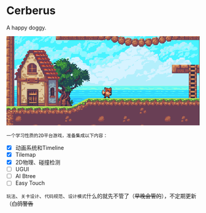 # Cerberus
 A happy doggy.  
   
![preview](/Preview1.png "蓝天、白云、狗子")
  
    一个学习性质的2D平台游戏，准备集成以下内容：

- [x] 动画系统和Timeline  
- [x] Tilemap  
- [x] 2D物理、碰撞检测  
- [ ] UGUI  
- [ ] AI Btree  
- [ ] Easy Touch  

`玩法`、`关卡设计`、`代码规范`、`设计模式`什么的就先不管了（~~早晚会管的~~），不定期更新（~~白鸽警告~~
